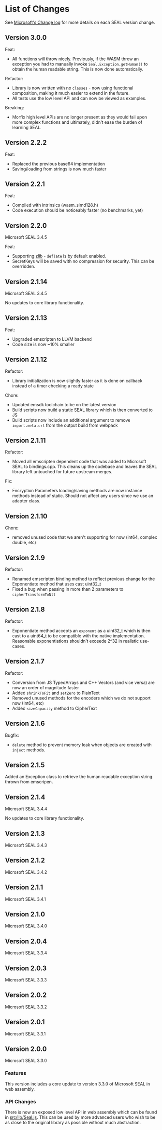 # List of Changes

See [Microsoft's Change log](https://github.com/microsoft/SEAL/blob/master/Changes.md)
for more details on each SEAL version change.

## Version 3.0.0

Feat: 
 - All functions will throw nicely. Previously, if the WASM threw an exception you had to
   manually invoke `Seal.Exception.getHuman()` to obtain the human readable string. This is
   now done automatically.
   
Refactor:
 - Library is now written with no `classes` - now using functional composition, making it much easier
   to extend in the future.
 - All tests use the low level API and can now be viewed as examples.

Breaking:
 - Morfix high level APIs are no longer present as they would fail upon more complex
   functions and ultimately, didn't ease the burden of learning SEAL.

## Version 2.2.2

Feat:
 - Replaced the previous base64 implementation
 - Saving/loading from strings is now much faster

## Version 2.2.1

Feat:
 - Compiled with intrinsics (wasm_simd128.h)
 - Code execution should be noticeably faster (no benchmarks, yet)

## Version 2.2.0

Microsoft SEAL 3.4.5

Feat:
 - Supporting [zlib](https://github.com/madler/zlib) - `deflate` is by default enabled.
 - SecretKeys will be saved with no compression for security. This can be overridden.

## Version 2.1.14

Microsoft SEAL 3.4.5

No updates to core library functionality.

## Version 2.1.13

Feat:
 - Upgraded emscripten to LLVM backend
 - Code size is now ~10% smaller
 
## Version 2.1.12

Refactor:
 - Library initialization is now slightly faster as it is done on callback instead of a timer checking a ready state
 
Chore:
 - Updated emsdk toolchain to be on the latest version
 - Build scripts now build a static SEAL library which is then converted to JS
 - Build scripts now include an additional argument to remove `import.meta.url` from the output build from webpack
 
## Version 2.1.11

Refactor:
 - Moved all emscripten dependent code that was added to Microsoft SEAL to bindings.cpp. This cleans up the codebase and
  leaves the SEAL library left untouched for future upstream merges.
  
Fix:
 - Encryption Parameters loading/saving methods are now instance methods instead of static. Should not affect any
  users since we use an adapter class.
 
## Version 2.1.10

Chore:
 - removed unused code that we aren't supporting for now (int64, complex double, etc)

## Version 2.1.9

Refactor:
 - Renamed emscripten binding method to reflect previous change for the Exponentiate method that uses cast uint32_t
 - Fixed a bug when passing in more than 2 parameters to `cipherTransformToNtt`

## Version 2.1.8

Refactor:
 - Exponentiate method accepts an `exponent` as a uint32_t which is then cast to a uint64_t to be compatible
  with the native implementation. Reasonable exponentiations shouldn't exceede 2^32 in realistic use-cases.

## Version 2.1.7

Refactor:
 - Conversion from JS TypedArrays and C++ Vectors (and vice versa) are now an order of magnitude faster
 - Added `shrinkToFit` and `setZero` to PlainText
 - Removed unused methods for the encoders which we do not support now (Int64, etc)
 - Added `sizeCapacity` method to CipherText

## Version 2.1.6
 
 Bugfix:
  - `delete` method to prevent memory leak when objects are created with `inject` methods.
  
## Version 2.1.5

Added an Exception class to retrieve the human readable exception string thrown from emscripen.

## Version 2.1.4

Microsoft SEAL 3.4.4

No updates to core library functionality.

## Version 2.1.3

Microsoft SEAL 3.4.3

## Version 2.1.2

Microsoft SEAL 3.4.2

## Version 2.1.1

Microsoft SEAL 3.4.1

## Version 2.1.0

Microsoft SEAL 3.4.0

## Version 2.0.4

Microsoft SEAL 3.3.4

## Version 2.0.3

Microsoft SEAL 3.3.3

## Version 2.0.2

Microsoft SEAL 3.3.2

## Version 2.0.1

Microsoft SEAL 3.3.1

## Version 2.0.0

Microsoft SEAL 3.3.0

### Features
This version includes a core update to version 3.3.0 of Microsoft SEAL in web assembly. 

### API Changes

There is now an exposed low level API in web assembly which can be found in [src/lib/Seal.js](src/lib/Seal.js).
This can be used by more advanced users who wish to be as close to the original library as 
possible without much abstraction.
